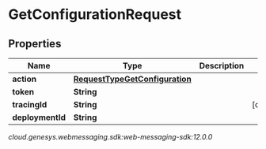 # GetConfigurationRequest


## Properties

| Name | Type | Description | Notes |
| ------------ | ------------- | ------------- | ------------- |
| **action** | [**RequestTypeGetConfiguration**](RequestTypeGetConfiguration) |  |  |
| **token** | **String** |  |  |
| **tracingId** | **String** |  |  [optional] |
| **deploymentId** | **String** |  |  |




_cloud.genesys.webmessaging.sdk:web-messaging-sdk:12.0.0_
